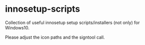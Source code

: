 # innosetup-scripts
Collection of useful innosetup setup scripts/installers (not only) for Windows10.

Please adjust the icon paths and the signtool call.
